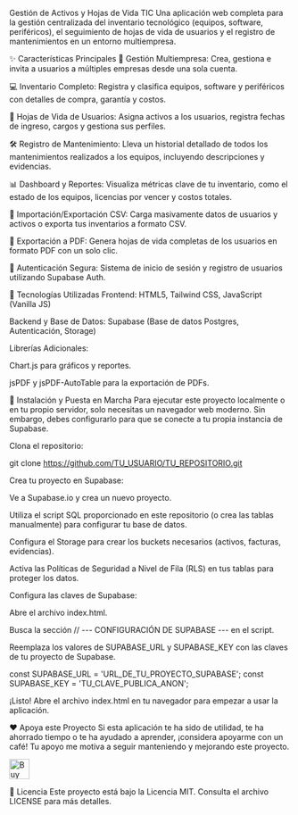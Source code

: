 Gestión de Activos y Hojas de Vida TIC
Una aplicación web completa para la gestión centralizada del inventario tecnológico (equipos, software, periféricos), el seguimiento de hojas de vida de usuarios y el registro de mantenimientos en un entorno multiempresa.

✨ Características Principales
🏢 Gestión Multiempresa: Crea, gestiona e invita a usuarios a múltiples empresas desde una sola cuenta.

💻 Inventario Completo: Registra y clasifica equipos, software y periféricos con detalles de compra, garantía y costos.

👤 Hojas de Vida de Usuarios: Asigna activos a los usuarios, registra fechas de ingreso, cargos y gestiona sus perfiles.

🛠️ Registro de Mantenimiento: Lleva un historial detallado de todos los mantenimientos realizados a los equipos, incluyendo descripciones y evidencias.

📊 Dashboard y Reportes: Visualiza métricas clave de tu inventario, como el estado de los equipos, licencias por vencer y costos totales.

🔄 Importación/Exportación CSV: Carga masivamente datos de usuarios y activos o exporta tus inventarios a formato CSV.

📄 Exportación a PDF: Genera hojas de vida completas de los usuarios en formato PDF con un solo clic.

🔐 Autenticación Segura: Sistema de inicio de sesión y registro de usuarios utilizando Supabase Auth.

🚀 Tecnologías Utilizadas
Frontend: HTML5, Tailwind CSS, JavaScript (Vanilla JS)

Backend y Base de Datos: Supabase (Base de datos Postgres, Autenticación, Storage)

Librerías Adicionales:

Chart.js para gráficos y reportes.

jsPDF y jsPDF-AutoTable para la exportación de PDFs.

🔧 Instalación y Puesta en Marcha
Para ejecutar este proyecto localmente o en tu propio servidor, solo necesitas un navegador web moderno. Sin embargo, debes configurarlo para que se conecte a tu propia instancia de Supabase.

Clona el repositorio:

git clone https://github.com/TU_USUARIO/TU_REPOSITORIO.git

Crea tu proyecto en Supabase:

Ve a Supabase.io y crea un nuevo proyecto.

Utiliza el script SQL proporcionado en este repositorio (o crea las tablas manualmente) para configurar tu base de datos.

Configura el Storage para crear los buckets necesarios (activos, facturas, evidencias).

Activa las Políticas de Seguridad a Nivel de Fila (RLS) en tus tablas para proteger los datos.

Configura las claves de Supabase:

Abre el archivo index.html.

Busca la sección // --- CONFIGURACIÓN DE SUPABASE --- en el script.

Reemplaza los valores de SUPABASE_URL y SUPABASE_KEY con las claves de tu proyecto de Supabase.

const SUPABASE_URL = 'URL_DE_TU_PROYECTO_SUPABASE';
const SUPABASE_KEY = 'TU_CLAVE_PUBLICA_ANON';

¡Listo! Abre el archivo index.html en tu navegador para empezar a usar la aplicación.

❤️ Apoya este Proyecto
Si esta aplicación te ha sido de utilidad, te ha ahorrado tiempo o te ha ayudado a aprender, ¡considera apoyarme con un café! Tu apoyo me motiva a seguir manteniendo y mejorando este proyecto.

<a href='https://ko-fi.com/miltondemo' target='_blank'>
<img height='36' style='border:0px;height:36px;' src='https://storage.ko-fi.com/cdn/kofi2.png?v=3' border='0' alt='Buy Me a Coffee at ko-fi.com' />
</a>

📜 Licencia
Este proyecto está bajo la Licencia MIT. Consulta el archivo LICENSE para más detalles.
